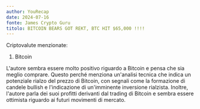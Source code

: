 ```yaml
---
author: YouRecap
date: 2024-07-16
fonte: James Crypto Guru
titolo: BITCOIN BEARS GOT REKT, BTC HIT $65,000 !!!!
---
```


Criptovalute menzionate:
1. Bitcoin

L'autore sembra essere molto positivo riguardo a Bitcoin e pensa che sia meglio comprare. Questo perché menziona un'analisi tecnica che indica un potenziale rialzo del prezzo di Bitcoin, con segnali come la formazione di candele bullish e l'indicazione di un'imminente inversione rialzista. Inoltre, l'autore parla dei suoi profitti derivanti dal trading di Bitcoin e sembra essere ottimista riguardo ai futuri movimenti di mercato.
